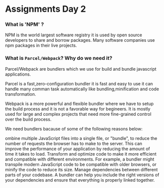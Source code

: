# Assignments Day 2

### What is 'NPM' ?

NPM is the world largest software registry it is used by open source developers to share and borrow packages. Many software companies use npm packages in their live projects.

### What is `Parcel/Webpack`? Why do we need it?

Parcel/Webpack are bundlers which we use for build and bundle javascript applications.

Parcel is a fast,zero-configuration bundler it is fast and easy to use it can handle many comman task automatically like bundling,minification and code transformation.

Webpack is a more powerful and flexible bundler where we have to setup the build process and it is not a favorable way for begineers. It is mostly used for large and complex projects that need more fine-grained control over the build process.

We need bundlers bacause of some of the following reasons below:

ombine multiple JavaScript files into a single file, or "bundle", to reduce the number of requests the browser has to make to the server. This can improve the performance of your application by reducing the amount of time it takes to load.
Transform and optimize code to make it more efficient and compatible with different environments. For example, a bundler might transpile modern JavaScript code to be compatible with older browsers, or minify the code to reduce its size.
Manage dependencies between different parts of your codebase. A bundler can help you include the right versions of your dependencies and ensure that everything is properly linked together.
